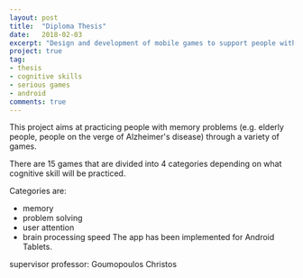 ```yaml
---
layout: post
title:  "Diploma Thesis"
date:   2018-02-03
excerpt: "Design and development of mobile games to support people with memory problems"
project: true
tag:
- thesis
- cognitive skills
- serious games
- android
comments: true
---
```




     
This project aims at practicing people with memory problems (e.g. elderly people, people on the verge of Alzheimer's disease) through a variety of games. 

There are 15 games that are divided into 4 categories depending on what cognitive skill will be practiced. 

Categories are: 
- memory 
- problem solving
- user attention
- brain processing speed
The app has been implemented for Android Tablets.

supervisor professor: Goumopoulos Christos
